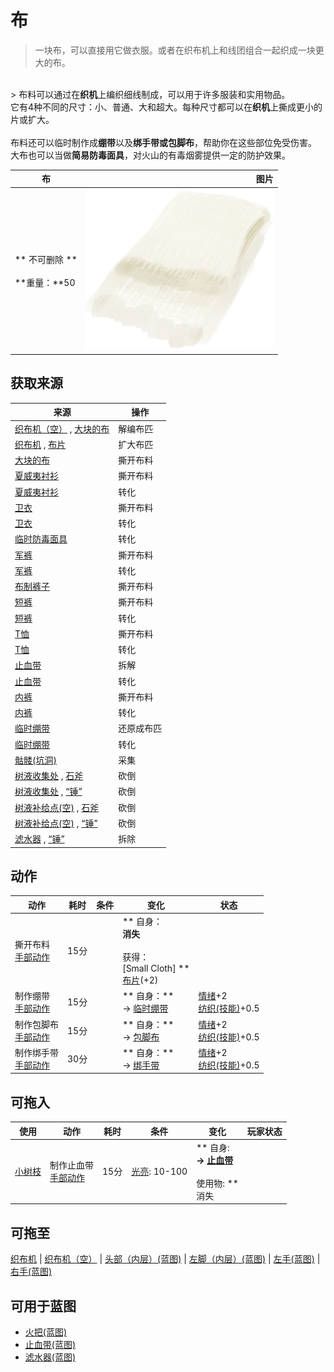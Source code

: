 # 布  
> 一块布，可以直接用它做衣服。或者在织布机上和线团组合一起织成一块更大的布。  
<br>  
> 布料可以通过在<b>织机</b>上编织细线制成，可以用于许多服装和实用物品。<br>它有4种不同的尺寸：小、普通、大和超大。每种尺寸都可以在<b>织机</b>上撕成更小的片或扩大。<br><br>布料还可以临时制作成<b>绷带</b>以及<b>绑手带或包脚布</b>，帮助你在这些部位免受伤害。<br>大布也可以当做<b>简易防毒面具</b>，对火山的有毒烟雾提供一定的防护效果。<br>  
  
  布  |   图片   
 ----  |  ----:   
 ** 不可删除 **<br><br>**重量：**50  |  <img decoding="async" src="Sprite/Cloth.png" href="a.md" style="max-width:300px;max-height:300px;">   
  
## 获取来源  
来源  |  操作  
----  |  ----  
[织布机（空）](LoomEmpty.md) , [大块的布](ClothLarge.md)  |  解编布匹  
[织布机](Loom.md) , [布片](ClothSmall.md)  |  扩大布匹  
[大块的布](ClothLarge.md)  |  撕开布料  
[夏威夷衬衫](HawaiianShirt.md)  |  撕开布料  
[夏威夷衬衫](HawaiianShirt.md)  |  转化  
[卫衣](HoodieRetromation.md)  |  撕开布料  
[卫衣](HoodieRetromation.md)  |  转化  
[临时防毒面具](MaskMakeshift.md)  |  转化  
[军裤](MilitaryPants.md)  |  撕开布料  
[军裤](MilitaryPants.md)  |  转化  
[布制裤子](PantsCloth.md)  |  撕开布料  
[短裤](Shorts.md)  |  撕开布料  
[短裤](Shorts.md)  |  转化  
[T恤](T-Shirt.md)  |  撕开布料  
[T恤](T-Shirt.md)  |  转化  
[止血带](Tourniquet.md)  |  拆解  
[止血带](Tourniquet.md)  |  转化  
[内裤](Underwear.md)  |  撕开布料  
[内裤](Underwear.md)  |  转化  
[临时绷带](ImprovisedDressing.md)  |  还原成布匹  
[临时绷带](ImprovisedDressing.md)  |  转化  
[骷髅(坑洞)](Skeleton.md)  |  采集  
[树液收集处](PalmTreeSapStation.md) , [石斧](StoneAxe.md)  |  砍倒  
[树液收集处](PalmTreeSapStation.md) , [“锤”](tag_Axe.md)  |  砍倒  
[树液补给点(空)](PalmTreeSapStationEmpty.md) , [石斧](StoneAxe.md)  |  砍倒  
[树液补给点(空)](PalmTreeSapStationEmpty.md) , [“锤”](tag_Axe.md)  |  砍倒  
[滤水器](WaterFilter.md) , [“锤”](tag_Hammer.md)  |  拆除  
## 动作  
动作  |  耗时  |  条件  |  变化  |  状态  
----  |  ----  |  ----  |  ----  |  ----  
撕开布料<br>[手部动作](HandAction.md)  |  15分  |    |  ** 自身：**<br>消失<br><br>** 获得： **<br>** [Small Cloth] **<br>  [布片](ClothSmall.md)(+2)<br>  |    
制作绷带<br>[手部动作](HandAction.md)  |  15分  |    |  ** 自身：**<br>→ [临时绷带](ImprovisedDressing.md)  |  [情绪](Morale.md)+2<br>[纺织(技能)](Skill_Tailoring.md)+0.5  
制作包脚布<br>[手部动作](HandAction.md)  |  15分  |    |  ** 自身：**<br>→ [包脚布](FootWrappings.md)  |  [情绪](Morale.md)+2<br>[纺织(技能)](Skill_Tailoring.md)+0.5  
制作绑手带<br>[手部动作](HandAction.md)  |  30分  |    |  ** 自身：**<br>→ [绑手带](HandWrappings.md)  |  [情绪](Morale.md)+2<br>[纺织(技能)](Skill_Tailoring.md)+0.5  
## 可拖入  
使用  |  动作  |  耗时  |  条件  |  变化  |  玩家状态  
----  |  ----  |  ----  |  ----  |  ----  |  ----  
[小树枝](Sticks.md)  |  制作止血带<br>[手部动作](HandAction.md)  |  15分  |  [光亮](Light.md): 10-100  |  ** 自身: **<br>→ [止血带](Tourniquet.md)<br><br>** 使用物: **<br>消失  |    
## 可拖至  
[织布机](Loom.md) | [织布机（空）](LoomEmpty.md) | [头部（内层）(蓝图)](InnerHeadBlueprint.md) | [左脚（内层）(蓝图)](InnerLeftFootBlueprint.md) | [左手(蓝图)](LeftHandBlueprint.md) | [右手(蓝图)](RightHandBlueprint.md)  
## 可用于蓝图  
- [火把(蓝图)](Bp_Torch.md)  
- [止血带(蓝图)](Bp_Tourniquet.md)  
- [滤水器(蓝图)](Bp_WaterFilter.md)  
  
  


<script>document.title="布 - 卡牌生存百科 Card Survival Wiki";</script>